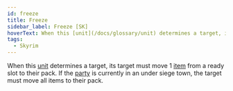 ```yaml
---
id: freeze
title: Freeze
sidebar_label: Freeze [SK]
hoverText: When this [unit](/docs/glossary/unit) determines a target, its target must move 1 [item](/docs/adventurer/items/) from a ready slot to their pack. If the [party](/docs/glossary/party) is currently in an under siege town, the target must move all items to their pack.
tags:
  - Skyrim
---
```


When this [unit](/docs/glossary/unit) determines a target, its target must move 1 [item](/docs/adventurer/items/) from a ready slot to their pack. If the [party](/docs/glossary/party) is currently in an under siege town, the target must move all items to their pack.
